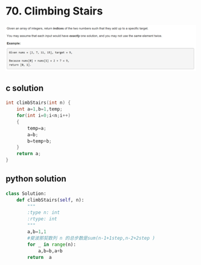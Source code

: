 # 70. Climbing Stairs
<img src="https://github.com/vampire1996/-leetcode/blob/master/Problems/1-100/1.TwoSum/problem.png "/>

## c solution
```c
int climbStairs(int n) {
    int a=1,b=1,temp;
    for(int i=0;i<n;i++)
    {
        temp=a;
        a=b;
        b=temp+b;
    }
    return a;
}
```

## python solution
```python
class Solution:
    def climbStairs(self, n):
        """
        :type n: int
        :rtype: int
        """
        a,b=1,1
        #斐波那契数列 n 的总步数是sum(n-1+1step,n-2+2step ) 
        for _ in range(n):
            a,b=b,a+b
        return  a
```

